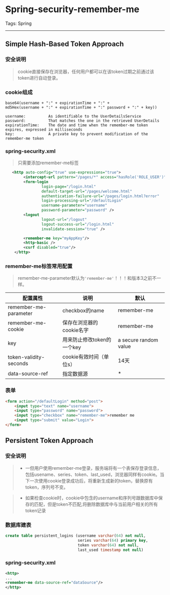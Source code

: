 ﻿# Spring-security-remember-me

Tags: Spring

---

## Simple Hash-Based Token Approach

### 安全说明

> cookie直接保存在浏览器，任何用户都可以在该token过期之前通过该token进行自动登录。



### cookie组成

```
base64(username + ":" + expirationTime + ":" +
md5Hex(username + ":" + expirationTime + ":" password + ":" + key))

username:          As identifiable to the UserDetailsService
password:          That matches the one in the retrieved UserDetails
expirationTime:    The date and time when the remember-me token expires, expressed in milliseconds
key:               A private key to prevent modification of the remember-me token
```

### spring-security.xml

> 只需要添加remember-me标签

``` xml
   <http auto-config="true" use-expressions="true">
        <intercept-url pattern="/pages/*" access="hasRole('ROLE_USER')" />
        <form-login
                login-page="/login.html"
                default-target-url="/pages/welcome.html"
                authentication-failure-url="/pages/login.html?error"
                login-processing-url="/defaultLogin"
                username-parameter="username"
                password-parameter="password" />
        <logout
                logout-url="/logout"
                logout-success-url="/login.html"
                invalidate-session="true" />

        <remember-me key="myAppKey"/>
        <http-basic />
        <csrf disabled="true"/>
    </http>
```

### remember-me标签常用配置

> remember-me-parameter默认为`'remember-me'`！！！和版本3之前不一样。

|配置属性|说明|默认|
|---|---|---|
|remember-me-parameter|checkbox的name|remember-me|
|remember-me-cookie|保存在浏览器的cookie名字|remember-me|
|key|用来防止修改token的一个key|a secure random value|
|token-validity-seconds|cookie有效时间（单位s）|14天|
|data-source-ref|指定数据源|*|

### 表单

``` html
<form action="/defaultLogin" method="post">
    <input type="text" name="username">
    <input type="password" name="password">
    <input type="checkbox" name="remember-me">remember me
    <input type="submit" value="Login">
</form>
```

## Persistent Token Approach

### 安全说明

> * 一但用户使用remember-me登录，服务端将有一个表保存登录信息，包括usename、series、token、last_used，浏览器同样有cookie。当下一次使用cookie登录成功后，将重新生成新的token，替换原有token，序列号不变。

> * 如果检查cookie时，cookie中包含的username和序列号跟数据库中保存的匹配，但是token不匹配,将删除数据库中与当前用户相关的所有token记录

### 数据库建表

``` sql
create table persistent_logins (username varchar(64) not null,
								series varchar(64) primary key,
								token varchar(64) not null,
								last_used timestamp not null)
```

### spring-security.xml

``` xml
<http>
...
<remember-me data-source-ref="dataSource"/>
</http>
```




